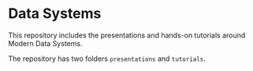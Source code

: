 # Data Systems

This repository includes the presentations and hands-on tutorials around Modern Data Systems.

The repository has two folders `presentations` and `tutorials`.
